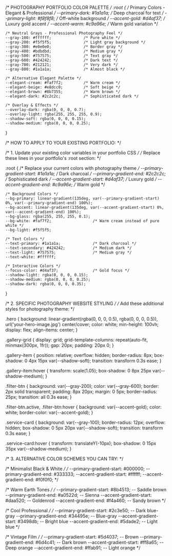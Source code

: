 /* PHOTOGRAPHY PORTFOLIO COLOR PALETTE */
:root {
    /* Primary Colors - Elegant & Professional */
    --primary-dark: #1a1a1a;           /* Deep charcoal for text */
    --primary-light: #f8f8f8;         /* Off-white background */
    --accent-gold: #d4af37;           /* Luxury gold accent */
    --accent-warm: #c9a96e;           /* Warm gold variation */
    
    /* Neutral Grays - Professional Photography Feel */
    --gray-100: #ffffff;              /* Pure white */
    --gray-200: #f5f5f5;              /* Light gray background */
    --gray-300: #e0e0e0;              /* Border gray */
    --gray-400: #bdbdbd;              /* Medium gray */
    --gray-500: #757575;              /* Text gray */
    --gray-600: #424242;              /* Dark text */
    --gray-700: #212121;              /* Very dark */
    --gray-800: #1a1a1a;              /* Almost black */
    
    /* Alternative Elegant Palette */
    --elegant-cream: #faf7f2;         /* Warm cream */
    --elegant-beige: #e8dcc0;         /* Soft beige */
    --elegant-brown: #8b7355;         /* Warm brown */
    --elegant-dark: #2c2c2c;          /* Sophisticated dark */
    
    /* Overlay & Effects */
    --overlay-dark: rgba(0, 0, 0, 0.7);
    --overlay-light: rgba(255, 255, 255, 0.9);
    --shadow-soft: rgba(0, 0, 0, 0.15);
    --shadow-medium: rgba(0, 0, 0, 0.25);
}

/* HOW TO APPLY TO YOUR EXISTING PORTFOLIO: */

/* 1. Update your existing color variables in your portfolio CSS */
/* Replace these lines in your portfolio's :root section: */

:root {
    /* Replace your current colors with photography theme */
    --primary-gradient-start: #1a1a1a;    /* Dark charcoal */
    --primary-gradient-end: #2c2c2c;      /* Sophisticated dark */
    --accent-gradient-start: #d4af37;     /* Luxury gold */
    --accent-gradient-end: #c9a96e;       /* Warm gold */
    
    /* Background Colors */
    --bg-primary: linear-gradient(135deg, var(--primary-gradient-start) 0%, var(--primary-gradient-end) 100%);
    --bg-accent: linear-gradient(135deg, var(--accent-gradient-start) 0%, var(--accent-gradient-end) 100%);
    --bg-glass: rgba(255, 255, 255, 0.1);
    --bg-white: #faf7f2;                  /* Warm cream instead of pure white */
    --bg-light: #f5f5f5;
    
    /* Text Colors */
    --text-primary: #1a1a1a;              /* Dark charcoal */
    --text-secondary: #424242;            /* Medium dark */
    --text-light: #757575;                /* Medium gray */
    --text-white: #ffffff;
    
    /* Interactive Colors */
    --focus-color: #d4af37;               /* Gold focus */
    --shadow-light: rgba(0, 0, 0, 0.15);
    --shadow-medium: rgba(0, 0, 0, 0.25);
    --shadow-dark: rgba(0, 0, 0, 0.35);
}

/* 2. SPECIFIC PHOTOGRAPHY WEBSITE STYLING */
/* Add these additional styles for photography theme: */

.hero {
    background: linear-gradient(rgba(0, 0, 0, 0.5), rgba(0, 0, 0, 0.5)), 
                url('your-hero-image.jpg') center/cover;
    color: white;
    min-height: 100vh;
    display: flex;
    align-items: center;
}

.gallery-grid {
    display: grid;
    grid-template-columns: repeat(auto-fit, minmax(300px, 1fr));
    gap: 20px;
    padding: 20px 0;
}

.gallery-item {
    position: relative;
    overflow: hidden;
    border-radius: 8px;
    box-shadow: 0 4px 15px var(--shadow-soft);
    transition: transform 0.3s ease;
}

.gallery-item:hover {
    transform: scale(1.05);
    box-shadow: 0 8px 25px var(--shadow-medium);
}

.filter-btn {
    background: var(--gray-200);
    color: var(--gray-600);
    border: 2px solid transparent;
    padding: 8px 20px;
    margin: 0 5px;
    border-radius: 25px;
    transition: all 0.3s ease;
}

.filter-btn.active,
.filter-btn:hover {
    background: var(--accent-gold);
    color: white;
    border-color: var(--accent-gold);
}

.service-card {
    background: var(--gray-100);
    border-radius: 12px;
    overflow: hidden;
    box-shadow: 0 5px 20px var(--shadow-soft);
    transition: transform 0.3s ease;
}

.service-card:hover {
    transform: translateY(-10px);
    box-shadow: 0 15px 35px var(--shadow-medium);
}

/* 3. ALTERNATIVE COLOR SCHEMES YOU CAN TRY: */

/* Minimalist Black & White */
/*
--primary-gradient-start: #000000;
--primary-gradient-end: #333333;
--accent-gradient-start: #ffffff;
--accent-gradient-end: #f0f0f0;
*/

/* Warm Earth Tones */
/*
--primary-gradient-start: #8b4513;    -- Saddle brown
--primary-gradient-end: #a0522d;      -- Sienna
--accent-gradient-start: #daa520;     -- Goldenrod
--accent-gradient-end: #f4a460;       -- Sandy brown
*/

/* Cool Professional */
/*
--primary-gradient-start: #2c3e50;    -- Dark blue-gray
--primary-gradient-end: #34495e;      -- Blue-gray
--accent-gradient-start: #3498db;     -- Bright blue
--accent-gradient-end: #5dade2;       -- Light blue
*/

/* Vintage Film */
/*
--primary-gradient-start: #5d4037;    -- Brown
--primary-gradient-end: #6d4c41;      -- Dark brown
--accent-gradient-start: #ff8a65;     -- Deep orange
--accent-gradient-end: #ffab91;       -- Light orange
*/